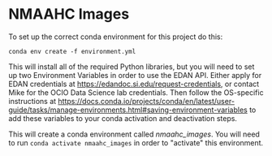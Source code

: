 # NMAAHC Images

To set up the correct conda environment for this project do this:

```
conda env create -f environment.yml
```

This will install all of the required Python libraries, but you will need to set up two Environment Variables in order to use the EDAN API. Either apply for EDAN credentials at https://edandoc.si.edu/request-credentials, or contact Mike for the OCIO Data Science lab credentials. Then follow the OS-specific instructions at https://docs.conda.io/projects/conda/en/latest/user-guide/tasks/manage-environments.html#saving-environment-variables to add these variables to your conda activation and deactivation steps.

This will create a conda environment called *nmaahc_images*. You will need to run `conda activate nmaahc_images` in order to "activate" this environment.
